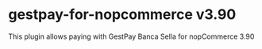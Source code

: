 # gestpay-for-nopcommerce v3.90
This plugin allows paying with GestPay Banca Sella for nopCommerce 3.90
